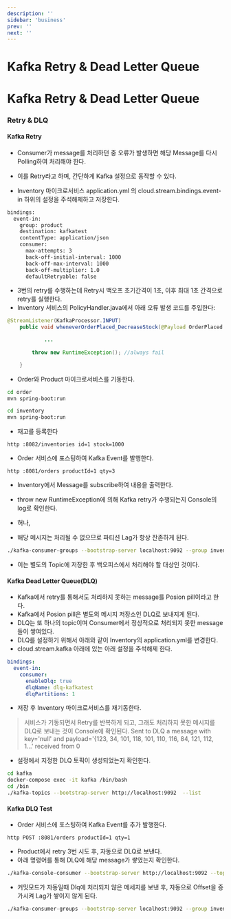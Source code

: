 ```yaml
---
description: ''
sidebar: 'business'
prev: ''
next: ''
---
```


# Kafka Retry & Dead Letter Queue 

# Kafka Retry & Dead Letter Queue 

### Retry & DLQ 

#### Kafka Retry 

- Consumer가 message를 처리하던 중 오류가 발생하면 해당 Message를 다시 Polling하여 처리해야 한다. 
- 이를 Retry라고 하며, 간단하게 Kafka 설정으로 동작할 수 있다. 

- Inventory 마이크로서비스 application.yml 의 cloud.stream.bindings.event-in 하위의 설정을 주석해제하고 저장한다.
```sh
bindings:
  event-in:
    group: product
    destination: kafkatest
    contentType: application/json
    consumer:
      max-attempts: 3
      back-off-initial-interval: 1000
      back-off-max-interval: 1000
      back-off-multiplier: 1.0
      defaultRetryable: false  
```

- 3번의 retry를 수행하는데 Retry시 백오프 초기간격이 1초, 이후 최대 1초 간격으로 retry를 실행한다. 
- Inventory 서비스의 PolicyHandler.java에서 아래 오류 발생 코드를 주입한다: 

```java
@StreamListener(KafkaProcessor.INPUT)
    public void wheneverOrderPlaced_DecreaseStock(@Payload OrderPlaced orderPlaced) {

			...
				
        throw new RuntimeException(); //always fail

    }
```

- Order와 Product 마이크로서비스를 기동한다.
```bash
cd order
mvn spring-boot:run
```
```bash
cd inventory
mvn spring-boot:run
```

- 재고를 등록한다
```
http :8082/inventories id=1 stock=1000
```
- Order 서비스에 포스팅하여 Kafka Event를 발행한다.
```
http :8081/orders productId=1 qty=3
```

- Inventory에서 Message를 subscribe하여 내용을 출력한다. 
- throw new RuntimeException에 의해 Kafka retry가 수행되는지 Console의 log로 확인한다.

- 허나, 
- 해당 메시지는 처리될 수 없으므로 파티션 Lag가 항상 잔존하게 된다.
```sh
./kafka-consumer-groups --bootstrap-server localhost:9092 --group inventory --describe
```
- 이는 별도의 Topic에 저장한 후 백오피스에서 처리해야 할 대상인 것이다. 

#### Kafka Dead Letter Queue(DLQ)

- Kafka에서 retry를 통해서도 처리하지 못하는 message를 Posion pill이라고 한다.
- Kafka에서 Posion pill은 별도의 메시지 저장소인 DLQ로 보내지게 된다. 
- DLQ는 또 하나의 topic이며 Consumer에서 정상적으로 처리되지 못한 message들이 쌓여있다. 
- DLQ를 설정하기 위해서 아래와 같이 Inventory의 application.yml를 변경한다. 
- cloud.stream.kafka 아래에 있는 아래 설정을 주석해제 한다. 
```yaml
bindings:
  event-in:
    consumer:
      enableDlq: true
      dlqName: dlq-kafkatest
      dlqPartitions: 1
```

- 저장 후 Inventory 마이크로서비스를 재기동한다.

> 서비스가 기동되면서 Retry를 반복하게 되고, 그래도 처리하지 못한 메시지를 DLQ로 보내는 것이 Console에 확인된다.
> Sent to DLQ  a message with key='null' and payload='{123, 34, 101, 118, 101, 110, 116, 84, 121, 112, 1...' received from 0

- 설정에서 지정한 DLQ 토픽이 생성되었는지 확인한다.
```sh
cd kafka
docker-compose exec -it kafka /bin/bash
cd /bin
./kafka-topics --bootstrap-server http://localhost:9092  --list
```

#### Kafka DLQ Test

- Order 서비스에 포스팅하여 Kafka Event를 추가 발행한다.
```
http POST :8081/orders productId=1 qty=1
```
- Product에서 retry 3번 시도 후, 자동으로 DLQ로 보낸다. 
- 아래 명령어를 통해 DLQ에 해당 message가 쌓였는지 확인한다. 
```sh
./kafka-console-consumer --bootstrap-server http://localhost:9092 --topic dlq-kafkatest --from-beginning
```
- 커밋모드가 자동일때 Dlq에 처리되지 않은 메세지를 보낸 후, 자동으로 Offset을 증가시켜 Lag가 쌓이지 않게 된다.
```sh
./kafka-consumer-groups --bootstrap-server localhost:9092 --group inventory --describe
```


